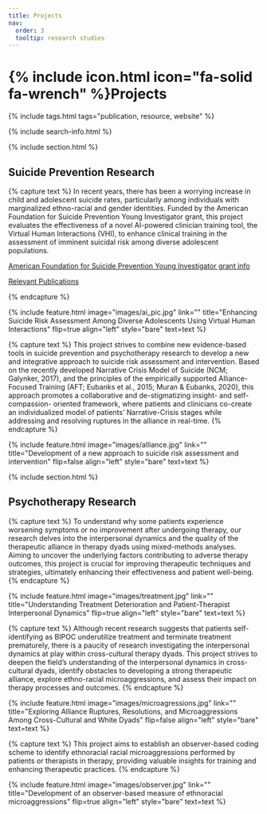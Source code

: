 ```yaml
---
title: Projects
nav:
  order: 3
  tooltip: research studies
---
```


# {% include icon.html icon="fa-solid fa-wrench" %}Projects



{% include tags.html tags="publication, resource, website" %}

{% include search-info.html %}

{% include section.html %}

## Suicide Prevention Research

<!-- {% include list.html component="card" data="projects" filters="group: suicide" %} -->

{% capture text %}
In recent years, there has been a worrying increase in child and adolescent suicide rates, particularly among individuals with marginalized ethno-racial and gender identities. Funded by the American Foundation for Suicide Prevention Young Investigator grant, this project evaluates the effectiveness of a novel AI-powered clinician training tool, the Virtual Human Interactions (VHI), to enhance clinical training in the assessment of imminent suicidal risk among diverse adolescent populations.


[American Foundation for Suicide Prevention Young Investigator grant info](https://afsp.org/grant/enhancing-suicide-risk-assessment-and-prevention-among-diverse-adolescents-using)

[Relevant Publications](https://drive.google.com/drive/folders/1gg3aRH-5pdaPCGgBC9y4LFW6ffUq8PBp?usp=sharing)

{% endcapture %}

{%
  include feature.html
  image="images/ai_pic.jpg"
  link=""
  title="Enhancing Suicide Risk Assessment Among Diverse Adolescents Using Virtual Human Interactions"
  flip=true
  align="left"
  style="bare"
  text=text
%}

{% capture text %}
This project strives to combine new evidence-based tools in suicide prevention and psychotherapy research to develop a new and integrative approach to suicide risk assessment and intervention. Based on the recently developed Narrative Crisis Model of Suicide (NCM; Galynker, 2017), and the principles of the empirically supported Alliance-Focused Training (AFT; Eubanks et al., 2015; Muran & Eubanks, 2020), this approach promotes a collaborative and de-stigmatizing insight- and self-compassion- oriented framework, where patients and clinicians co-create an individualized model of patients’ Narrative-Crisis stages while addressing and resolving ruptures in the alliance in real-time.
{% endcapture %}

{%
  include feature.html
  image="images/alliance.jpg"
  link=""
  title="Development of a new approach to suicide risk assessment and intervention"
  flip=false
  align="left"
  style="bare"
  text=text
%}


{% include section.html %}

## Psychotherapy Research

<!-- {% include list.html component="card" data="projects" filters="group: culture" %} -->

{% capture text %}
To understand why some patients experience worsening symptoms or no improvement after undergoing therapy, our research delves into the interpersonal dynamics and the quality of the therapeutic alliance in therapy dyads using mixed-methods analyses. Aiming to uncover the underlying factors contributing to adverse therapy outcomes, this project is crucial for improving therapeutic techniques and strategies, ultimately enhancing their effectiveness and patient well-being.
{% endcapture %}

{%
  include feature.html
  image="images/treatment.jpg"
  link=""
  title="Understanding Treatment Deterioration and Patient-Therapist Interpersonal Dynamics"
  flip=true
  align="left"
  style="bare"
  text=text
%}

{% capture text %}
Although recent research suggests that patients self-identifying as BIPOC underutilize treatment and terminate treatment prematurely, there is a paucity of research investigating the interpersonal dynamics at play within cross-cultural therapy dyads.  This project strives to deepen the field’s understanding of the interpersonal dynamics in cross-cultural dyads, identify obstacles to developing a strong therapeutic alliance, explore ethno-racial microaggressions, and assess their impact on therapy processes and outcomes.
{% endcapture %}

{%
  include feature.html
  image="images/microagressions.jpg"
  link=""
  title="Exploring Alliance Ruptures, Resolutions, and Microaggressions Among Cross-Cultural and White Dyads"
  flip=false
  align="left"
  style="bare"
  text=text
%}

{% capture text %}
This project aims to establish an observer-based coding scheme to identify ethnoracial racial microaggressions performed by patients or therapists in therapy, providing valuable insights for training and enhancing therapeutic practices.
{% endcapture %}

{%
  include feature.html
  image="images/observer.jpg"
  link=""
  title="Development of an observer-based measure of ethnoracial microaggressions"
  flip=true
  align="left"
  style="bare"
  text=text
%}
